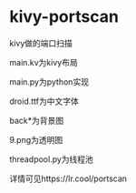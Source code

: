 # kivy-portscan
kivy做的端口扫描

main.kv为kivy布局

main.py为python实现

droid.ttf为中文字体

back*为背景图

9.png为透明图

threadpool.py为线程池

详情可见https://lr.cool/portscan